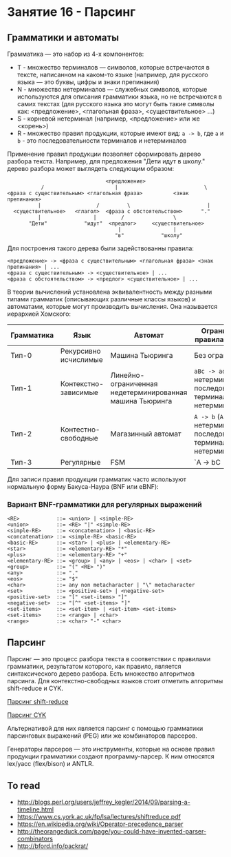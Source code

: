 # Занятие 16 - Парсинг

## Грамматики и автоматы

Грамматика — это набор из 4-х компонентов:

- T - множество терминалов — символов, которые встречаются в тексте, написанном на каком-то языке (например, для русского языка — это буквы, цифры и знаки препинания)
- N - множество нетерминалов — служебных символов, которые используются для описания грамматики языка, но не встречаются в самих текстах (для русского языка это могут быть такие символы как: <предложение>, <глагольная фраза>, <существительное> ...)
- S - корневой нетерминал (например, <предложение> или же <корень>)
- R - множество правил продукции, которые имеют вид: `a -> b`, где `a` и `b` - это последовательности терминалов и нетерминалов

Применение правил продукции позволяет сформировать дерево разбора текста. Например, для предложения "Дети идут в школу." дерево разбора может выглядеть следующим образом:

```
                                <предложение>
           /                       |                            \
<фраза с существительным> <глагольная фраза>          <знак препинания>
          |                  /         \                         |
  <существительное>   <глагол>  <фраза с обстоятельством>      "."
          |                 |        /                \
       "Дети"            "идут"  <предлог>     <существительное>
                                    |                 |
                                   "в"            "школу"
```

Для построения такого дерева были задействованны правила:

```
<предложение> -> <фраза с существительным> <глагольная фраза> <знак препинания> | ...
<фраза с существительным> -> <существительное> | ...
<фраза с обстоятельством> -> <предлог> <существительное> | ...
```

В теории вычислений установлена эквивалентность между разными типами грамматик (описывающих различные классы языков) и автоматами, которые могут производить вычисления. Она называется иерархией Хомского:

| Грамматика | Язык | Автомат | Ограничения на правила продукции |
|---------------|-------|-----------|-----------------------------------------|
| Тип-0 | Рекурсивно исчислимые | Машина Тьюринга | Без ограничений |
| Тип-1 | Контекстно-зависимые | Линейно-ограниченная недетерминированная машина Тьюринга | `aBc -> adc` (`B` - нетерминал, `a`, `c`, `d` - последовательности терминалов и нетерминалов) |
| Тип-2 | Контестно-свободные | Магазинный автомат |  `A -> b` (`A` - нетерминал, `b` - последовательность терминалов и нетерминалов) |
| Тип-3 | Регулярные | FSM |`A -> bC | b` (`A`,`C` - нетерминалы, `b` - последовательность терминалов) |

Для записи правил продукции грамматик часто используют нормальную форму Бакуса-Наура (BNF или eBNF):

### Вариант BNF-грамматики для регулярных выражений

```
<RE>            ::= <union> | <simple-RE>
<union>         ::= <RE> "|" <simple-RE>
<simple-RE>     ::= <concatenation> | <basic-RE>
<concatenation> ::= <simple-RE> <basic-RE>
<basic-RE>      ::= <star> | <plus> | <elementary-RE>
<star>          ::= <elementary-RE> "*"
<plus>          ::= <elementary-RE> "+"
<elementary-RE> ::= <group> | <any> | <eos> | <char> | <set>
<group>         ::= "(" <RE> ")"
<any>           ::= "."
<eos>           ::= "$"
<char>          ::= any non metacharacter | "\" metacharacter
<set>           ::= <positive-set> | <negative-set>
<positive-set>  ::= "[" <set-items> "]"
<negative-set>  ::= "[^" <set-items> "]"
<set-items>     ::= <set-item> | <set-item> <set-items>
<set-items>     ::= <range> | <char>
<range>         ::= <char> "-" <char>
```

## Парсинг

Парсинг — это процесс разбора текста в соответствии с правилами грамматики, результатом которого, как правило, является синтаксического дерево разбора. Есть множество алгоритмов парсинга. Для контекстно-свободных языков стоит отметить алгоритмы shift-reduce и CYK.

[Парсинг shift-reduce](http://sites.tufts.edu/comp181/2013/10/06/shift-reduce-parsing-bottom-up-parsing/)

[Парсинг CYK](https://www.cs.bgu.ac.il/~michaluz/seminar/CKY1.pdf)

Альтернативой для них является парсинг с помощью грамматики парсинговых выражений (PEG) или же комбинаторов парсеров.

Генераторы парсеров — это инструменты, которые на основе правил продукции грамматики создают программу-парсер. К ним относятся lex/yacc (flex/bison) и ANTLR.


## To read

- http://blogs.perl.org/users/jeffrey_kegler/2014/09/parsing-a-timeline.html
- https://www.cs.york.ac.uk/fp/lsa/lectures/shiftreduce.pdf
- https://en.wikipedia.org/wiki/Operator-precedence_parser
- http://theorangeduck.com/page/you-could-have-invented-parser-combinators
- http://bford.info/packrat/
